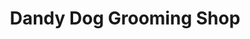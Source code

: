 ---
title: "Dandy Dog Grooming Shop"
url: /fort-gibson/dandy-dog-grooming-shop/
shop: pet grooming
---